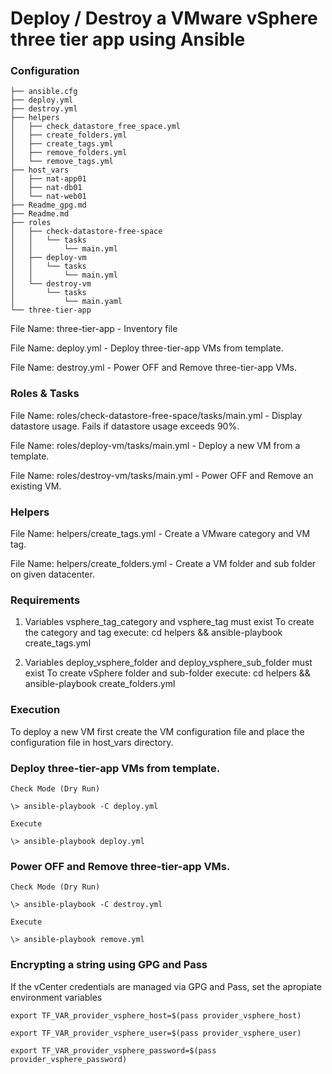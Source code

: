 # Deploy / Destroy a VMware vSphere three tier app using Ansible

### Configuration
```
├── ansible.cfg
├── deploy.yml
├── destroy.yml
├── helpers
│   ├── check_datastore_free_space.yml
│   ├── create_folders.yml
│   ├── create_tags.yml
│   ├── remove_folders.yml
│   └── remove_tags.yml
├── host_vars
│   ├── nat-app01
│   ├── nat-db01
│   └── nat-web01
├── Readme_gpg.md
├── Readme.md
├── roles
│   ├── check-datastore-free-space
│   │   └── tasks
│   │       └── main.yml
│   ├── deploy-vm
│   │   └── tasks
│   │       └── main.yml
│   └── destroy-vm
│       └── tasks
│           └── main.yaml
└── three-tier-app
```

File Name: three-tier-app - Inventory file

File Name: deploy.yml - Deploy three-tier-app VMs from template.

File Name: destroy.yml - Power OFF and Remove three-tier-app VMs.

### Roles & Tasks

File Name: roles/check-datastore-free-space/tasks/main.yml - Display datastore usage. Fails if datastore usage exceeds 90%.

File Name: roles/deploy-vm/tasks/main.yml - Deploy a new VM from a template.

File Name: roles/destroy-vm/tasks/main.yml - Power OFF and Remove an existing VM.

### Helpers

File Name: helpers/create_tags.yml - Create a VMware category and VM tag.

File Name: helpers/create_folders.yml - Create a VM folder and sub folder on given datacenter.

### Requirements

1. Variables vsphere_tag_category and vsphere_tag must exist
   To create the category and tag execute: cd helpers  &&  ansible-playbook create_tags.yml

2. Variables deploy_vsphere_folder and deploy_vsphere_sub_folder must exist
   To create vSphere folder and sub-folder execute: cd helpers && ansible-playbook create_folders.yml

### Execution

To deploy a new VM first create the VM configuration file and place the configuration file in host_vars directory.

### Deploy three-tier-app VMs from template.

    Check Mode (Dry Run)

    \> ansible-playbook -C deploy.yml

    Execute

    \> ansible-playbook deploy.yml 

### Power OFF and Remove three-tier-app VMs.

    Check Mode (Dry Run)

    \> ansible-playbook -C destroy.yml

    Execute

    \> ansible-playbook remove.yml


### Encrypting a string using GPG and Pass

If the vCenter credentials are managed via GPG and Pass, set the apropiate environment variables

    export TF_VAR_provider_vsphere_host=$(pass provider_vsphere_host)

    export TF_VAR_provider_vsphere_user=$(pass provider_vsphere_user)

    export TF_VAR_provider_vsphere_password=$(pass provider_vsphere_password)
